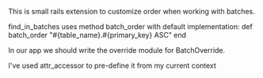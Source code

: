 This is small rails extension to customize order when working with batches.

find_in_batches uses method batch_order with default implementation:
def batch_order
 "#{table_name}.#{primary_key} ASC"
end

In our app we should write the override module for BatchOverride.

I've used attr_accessor to pre-define it from my current context